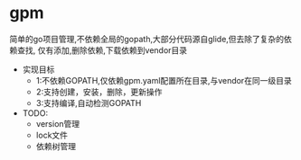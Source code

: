 # gpm

简单的go项目管理,不依赖全局的gopath,大部分代码源自glide,但去除了复杂的依赖查找, 仅有添加,删除依赖,下载依赖到vendor目录

- 实现目标
  - 1:不依赖GOPATH,仅依赖gpm.yaml配置所在目录,与vendor在同一级目录
  - 2:支持创建，安装，删除，更新操作
  - 3:支持编译,自动检测GOPATH
- TODO:
  - version管理
  - lock文件
  - 依赖树管理